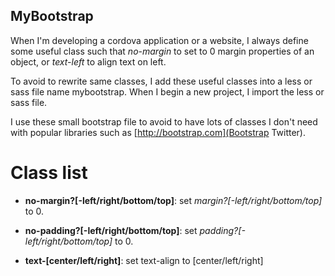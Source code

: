 MyBootstrap
-----------

When I'm developing a cordova application or a website, I always define some
useful class such that *no-margin* to set to 0 margin properties of an object,
or *text-left* to align text on left.

To avoid to rewrite same classes, I add these useful classes into a less or sass
file name mybootstrap. When I begin a new project, I import the less or sass
file.

I use these small bootstrap file to avoid to have lots of classes I don't need
with popular libraries such as [http://bootstrap.com](Bootstrap Twitter).

Class list
=======

- **no-margin?[-left/right/bottom/top]**: set *margin?[-left/right/bottom/top]*
  to 0.

- **no-padding?[-left/right/bottom/top]**: set *padding?[-left/right/bottom/top]*
  to 0.

- **text-[center/left/right]**: set text-align to [center/left/right]
